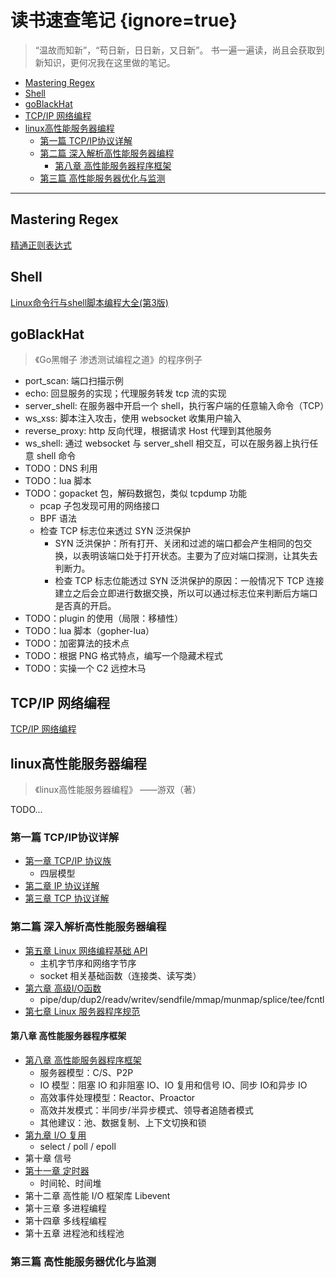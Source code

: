 # 读书速查笔记 {ignore=true}

> “温故而知新”，“苟日新，日日新，又日新”。
> 书一遍一遍读，尚且会获取到新知识，更何况我在这里做的笔记。


<!-- @import "[TOC]" {cmd="toc" depthFrom=1 depthTo=6 orderedList=false} -->

<!-- code_chunk_output -->

- [Mastering Regex](#mastering-regex)
- [Shell](#shell)
- [goBlackHat](#goblackhat)
- [TCP/IP 网络编程](#tcpip-网络编程)
- [linux高性能服务器编程](#linux高性能服务器编程)
  - [第一篇 TCP/IP协议详解](#第一篇-tcpip协议详解)
  - [第二篇 深入解析高性能服务器编程](#第二篇-深入解析高性能服务器编程)
    - [第八章 高性能服务器程序框架](#第八章-高性能服务器程序框架)
  - [第三篇 高性能服务器优化与监测](#第三篇-高性能服务器优化与监测)

<!-- /code_chunk_output -->

---

## Mastering Regex

[精通正则表达式](./Regex/noteOfProfessionalRegex.md)

## Shell

[Linux命令行与shell脚本编程大全(第3版)](./shell/noteFromBook.md)

## goBlackHat

> 《Go黑帽子 渗透测试编程之道》的程序例子

- port_scan: 端口扫描示例
- echo: 回显服务的实现；代理服务转发 tcp 流的实现
- server_shell: 在服务器中开启一个 shell，执行客户端的任意输入命令（TCP）
- ws_xss: 脚本注入攻击，使用 websocket 收集用户输入
- reverse_proxy: http 反向代理，根据请求 Host 代理到其他服务
- ws_shell: 通过 websocket 与 server_shell 相交互，可以在服务器上执行任意 shell 命令
- TODO：DNS 利用
- TODO：lua 脚本
- TODO：gopacket 包，解码数据包，类似 tcpdump 功能
    - pcap 子包发现可用的网络接口
    - BPF 语法
    - 检查 TCP 标志位来透过 SYN 泛洪保护
        - SYN 泛洪保护：所有打开、关闭和过滤的端口都会产生相同的包交换，以表明该端口处于打开状态。主要为了应对端口探测，让其失去判断力。
        - 检查 TCP 标志位能透过 SYN 泛洪保护的原因：一般情况下 TCP 连接建立之后会立即进行数据交换，所以可以通过标志位来判断后方端口是否真的开启。
- TODO：plugin 的使用（局限：移植性）
- TODO：lua 脚本（gopher-lua）
- TODO：加密算法的技术点
- TODO：根据 PNG 格式特点，编写一个隐藏术程式
- TODO：实操一个 C2 远控木马

## TCP/IP 网络编程

[TCP/IP 网络编程](./tcpIpNetProgramming/README.md)

## linux高性能服务器编程

> 《linux高性能服务器编程》 ——游双（著）

TODO...

### 第一篇 TCP/IP协议详解

- [第一章 TCP/IP 协议族](./linuxHighPerformance/Chapter_1.md)
    - 四层模型
- [第二章 IP 协议详解](./linuxHighPerformance/Chapter_2.md)
- [第三章 TCP 协议详解](./linuxHighPerformance/Chapter_3.md)


### 第二篇 深入解析高性能服务器编程

- [第五章 Linux 网络编程基础 API](./linuxHighPerformance/Chapter_5.md)
    - 主机字节序和网络字节序
    - socket 相关基础函数（连接类、读写类）
- [第六章 高级I/O函数](./linuxHighPerformance/Chapter_6.md)
    - pipe/dup/dup2/readv/writev/sendfile/mmap/munmap/splice/tee/fcntl
- [第七章 Linux 服务器程序规范](./linuxHighPerformance/Chapter_7.md)

#### 第八章 高性能服务器程序框架

- [第八章 高性能服务器程序框架](./linuxHighPerformance/Chapter_8.md)
    - 服务器模型：C/S、P2P
    - IO 模型：阻塞 IO 和非阻塞 IO、IO 复用和信号 IO、同步 IO和异步 IO
    - 高效事件处理模型：Reactor、Proactor
    - 高效并发模式：半同步/半异步模式、领导者追随者模式
    - 其他建议：池、数据复制、上下文切换和锁
- [第九章 I/O 复用](./linuxHighPerformance/Chapter_9.md)
    - select / poll / epoll
- 第十章 信号
- [第十一章 定时器](./linuxHighPerformance/Chapter_11.md)
    - 时间轮、时间堆
- 第十二章 高性能 I/O 框架库 Libevent
- 第十三章 多进程编程
- 第十四章 多线程编程
- 第十五章 进程池和线程池

### 第三篇 高性能服务器优化与监测
